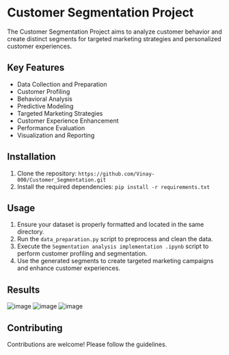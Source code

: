 # Customer Segmentation Project


The Customer Segmentation Project aims to analyze customer behavior and create distinct segments for targeted marketing strategies and personalized customer experiences.

## Key Features

- Data Collection and Preparation
- Customer Profiling
- Behavioral Analysis
- Predictive Modeling
- Targeted Marketing Strategies
- Customer Experience Enhancement
- Performance Evaluation
- Visualization and Reporting

## Installation

1. Clone the repository: `https://github.com/Vinay-000/Customer_Segmentation.git`
2. Install the required dependencies: `pip install -r requirements.txt`

## Usage

1. Ensure your dataset is properly formatted and located in the same directory.
2. Run the `data_preparation.py` script to preprocess and clean the data.
3. Execute the `Segmentation analysis implementation .ipynb` script to perform customer profiling and segmentation.
4. Use the generated segments to create targeted marketing campaigns and enhance customer experiences.

## Results
![image](https://github.com/Vinay-000/Customer_Segmentation/assets/56780725/53299013-b5f8-486f-bcce-0b538f93e59e)
![image](https://github.com/Vinay-000/Customer_Segmentation/assets/56780725/83c19866-a917-4a1b-a910-9171693823fd)
![image](https://github.com/Vinay-000/Customer_Segmentation/assets/56780725/5a87ca14-1eb3-4322-b687-f253856e9ccd)



## Contributing

Contributions are welcome! Please follow the guidelines.





